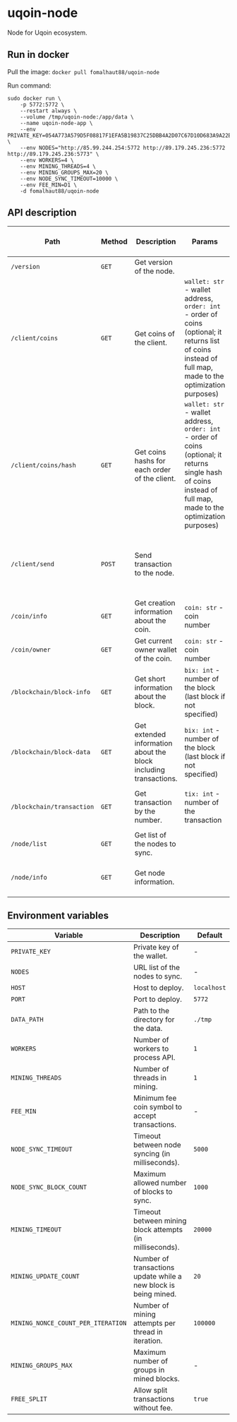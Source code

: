 # uqoin-node

Node for Uqoin ecosystem.

## Run in docker

Pull the image: `docker pull fomalhaut88/uqoin-node`

Run command:

```
sudo docker run \
    -p 5772:5772 \
    --restart always \
    --volume /tmp/uqoin-node:/app/data \
    --name uqoin-node-app \
    --env PRIVATE_KEY=054A773A579D5F08817F1EFA5B19837C25DBB4A2D07C67D10D683A9A22B6D96A \
    --env NODES="http://85.99.244.254:5772 http://89.179.245.236:5772 http://89.179.245.236:5773" \
    --env WORKERS=4 \
    --env MINING_THREADS=4 \
    --env MINING_GROUPS_MAX=20 \
    --env NODE_SYNC_TIMEOUT=10000 \
    --env FEE_MIN=D1 \
    -d fomalhaut88/uqoin-node
```

## API description

| Path | Method | Description | Params | Input body example | Output body example |
|---|---|---|---|---|---|
| `/version` | `GET` | Get version of the node. | | | `{"version": "1.0.0"}` |
| `/client/coins` | `GET` | Get coins of the client. | `wallet: str` - wallet address, `order: int` - order of coins (optional; it returns list of coins instead of full map, made to the optimization purposes) | | `{35: [...], ...}` |
| `/client/coins/hash` | `GET` | Get coins hashs for each order of the client. | `wallet: str` - wallet address, `order: int` - order of coins (optional; it returns single hash of coins instead of full map, made to the optimization purposes) | | `{35: ..., ...}` |
| `/client/send` | `POST` | Send transaction to the node. | | `[{"coin": "...", "addr": "...", "sign_r": "...", "sign_s": "..."}, ...]` | |
| `/coin/info` | `GET` | Get creation information about the coin. | `coin: str` - coin number | | `{"order": ..., "tix": ..., "bix": ...}` |
| `/coin/owner` | `GET` | Get current owner wallet of the coin. | `coin: str` - coin number | | `{"wallet": ...}` |
| `/blockchain/block-info` | `GET` | Get short information about the block. | `bix: int` - number of the block (last block if not specified) | | `{"bix": ..., "offset": ..., "hash": ...}` |
| `/blockchain/block-data` | `GET` | Get extended information about the block including transactions. | `bix: int` - number of the block (last block if not specified) | | `{"bix": ..., "block": {...}, "transactions": [...]}` |
| `/blockchain/transaction` | `GET` | Get transaction by the number. | `tix: int` - number of the transaction | | `{"coin": "...", "addr": "...", "sign_r": "...", "sign_s": "..."}` |
| `/node/list` | `GET` | Get list of the nodes to sync. | | | `[...]` |
| `/node/info` | `GET` | Get node information. | | | `{"wallet": "...", "fee": "...", "lite_mode": "..."}` |

## Environment variables

| Variable | Description | Default |
|---|---|---|
| `PRIVATE_KEY` | Private key of the wallet. | - |
| `NODES` | URL list of the nodes to sync. | - |
| `HOST` | Host to deploy. | `localhost` |
| `PORT` | Port to deploy. | `5772` |
| `DATA_PATH` | Path to the directory for the data. | `./tmp` |
| `WORKERS` | Number of workers to process API. | `1` |
| `MINING_THREADS` | Number of threads in mining. | `1` |
| `FEE_MIN` | Minimum fee coin symbol to accept transactions. | - |
| `NODE_SYNC_TIMEOUT` | Timeout between node syncing (in milliseconds). | `5000` |
| `NODE_SYNC_BLOCK_COUNT` | Maximum allowed number of blocks to sync. | `1000` |
| `MINING_TIMEOUT` | Timeout between mining block attempts (in milliseconds). | `20000` |
| `MINING_UPDATE_COUNT` | Number of transactions update while a new block is being mined. | `20` |
| `MINING_NONCE_COUNT_PER_ITERATION` | Number of mining attempts per thread in iteration. | `100000` |
| `MINING_GROUPS_MAX` | Maximum number of groups in mined blocks. | - |
| `FREE_SPLIT` | Allow split transactions without fee. | `true` |
